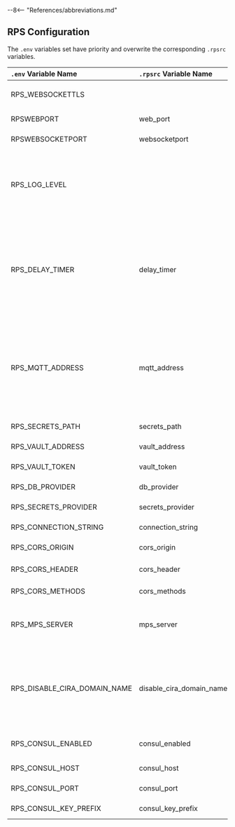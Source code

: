 --8<-- "References/abbreviations.md"

## RPS Configuration 

The `.env` variables set have priority and overwrite the corresponding `.rpsrc` variables.

| `.env` Variable Name         | `.rpsrc` Variable Name   | Default                  | Description                                                                                      |
| :----------------------------| :------------------------| :------------------------| :------------------------------------------------------------------------------------------------|
| RPS_WEBSOCKETTLS             |                          |`true`                    | Enable/disable TLS on Websocket Connection                                                       |
| RPSWEBPORT                   | web_port                 |`8081`                    | Web API port to listen on                                                                        |
| RPSWEBSOCKETPORT             | websocketport            |`8080`                    | Websocket port to listen on                                                                      |
| RPS_LOG_LEVEL                |                          |`info`                    | Controls the level of logging provided in the service. Options are (in order of increasing detail): `error`, `warn`, `info`, `verbose`, `debug`, and `silly`  |
| RPS_DELAY_TIMER              | delay_timer              |`12`                      | Sets the number of seconds to wait after activation but before proceeding with final steps. By default it is set to 12 seconds. During this waiting period, RPS sends heartbeats to RPC to keep the connection alive. |
| RPS_MQTT_ADDRESS             | mqtt_address             |No Value                  | Address of where the mqtt broker is hosted. Mqtt container is named `mosquitto` and is open to port `8883`. Thus unless setting are changed the value should be either empty (off) or `mqtt://mosquitto:8883` (on) |
| RPS_SECRETS_PATH             | secrets_path             | `secret/data/`           | Path for where secrets are stored in the vault                                                    |
| RPS_VAULT_ADDRESS            | vault_address            | `http://localhost:8200`  | Address of where the vault is hosted                                                              |
| RPS_VAULT_TOKEN              | vault_token              | `myroot`                 | Token used to access the vault                                                                    |
| RPS_DB_PROVIDER              | db_provider              | `postgres`               | Database provider used (`postgres`)                                                               |
| RPS_SECRETS_PROVIDER         | secrets_provider         | `vault`                  | Secret provider used (`vault`)                                                                    |
| RPS_CONNECTION_STRING        | connection_string        | `postgresql://<USERNAME>:<PASSWORD>@localhost:5432/rpsdb` | The database connection string                                   | 
| RPS_CORS_ORIGIN              | cors_origin              | `http://localhost:4200`  | (NOT USED) Allowed origin for CORS policy                                                         |
| RPS_CORS_HEADER              | cors_header              | `Origin, X-Requested-With, Accept, Content-Type, csrf-token, authorization`  | (NOT USED) Allowed headers                    |
| RPS_CORS_METHODS             | cors_methods             | `*`                      | (NOT USED) Allowed methods                                                                        |
| RPS_MPS_SERVER               | mps_server               | `http://localhost:3000`  | Specifies where the MPS is hosted -- required for metadata registration (i.e. hostname, and tags) |
| RPS_DISABLE_CIRA_DOMAIN_NAME | disable_cira_domain_name | No Value                 | When AMT is on a network that matches the specified domain name, CIRA is disabled. If not set, a random domain name is generated to ensure CIRA connection on any network.   |
| RPS_CONSUL_ENABLED           | consul_enabled           | `false`                  | Enable/disable use of Consul for centralized configuration                                        |
| RPS_CONSUL_HOST              | consul_host              | `localhost`              | Address of where Consul is hosted                                                                 |
| RPS_CONSUL_PORT              | consul_port              | `8500`                   | Consul Port to listen on                                                                          |
| RPS_CONSUL_KEY_PREFIX        | consul_key_prefix        | `RPS`                    | Default prefix key for Consul data structure                                                      |
